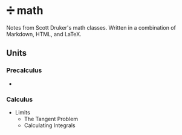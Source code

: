 # :heavy_division_sign: math

Notes from Scott Druker's math classes. Written in a combination of Markdown, HTML, and LaTeX.

## Units

### Precalculus

- 

### Calculus

- Limits
  - The Tangent Problem
  - Calculating Integrals
